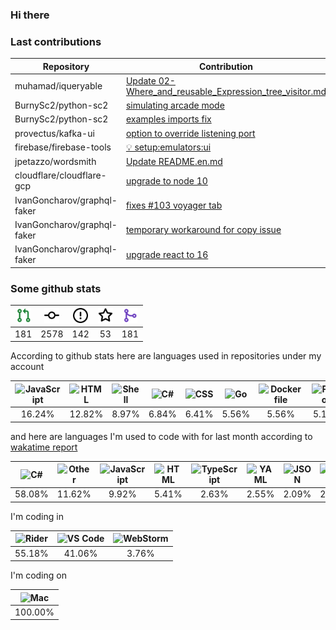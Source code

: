 ### Hi there

### Last contributions

| Repository                  | Contribution                                                                                            |
| --------------------------- | ------------------------------------------------------------------------------------------------------- |
| muhamad/iqueryable          | [Update 02-Where_and_reusable_Expression_tree_visitor.md](https://github.com/muhamad/iqueryable/pull/1) |
| BurnySc2/python-sc2         | [simulating arcade mode](https://github.com/BurnySc2/python-sc2/pull/118)                               |
| BurnySc2/python-sc2         | [examples imports fix](https://github.com/BurnySc2/python-sc2/pull/116)                                 |
| provectus/kafka-ui          | [option to override listening port](https://github.com/provectus/kafka-ui/pull/604)                     |
| firebase/firebase-tools     | [💡 setup:emulators:ui](https://github.com/firebase/firebase-tools/pull/3152)                           |
| jpetazzo/wordsmith          | [Update README.en.md](https://github.com/jpetazzo/wordsmith/pull/4)                                     |
| cloudflare/cloudflare-gcp   | [upgrade to node 10](https://github.com/cloudflare/cloudflare-gcp/pull/45)                              |
| IvanGoncharov/graphql-faker | [fixes #103 voyager tab](https://github.com/IvanGoncharov/graphql-faker/pull/116)                       |
| IvanGoncharov/graphql-faker | [temporary workaround for copy issue](https://github.com/IvanGoncharov/graphql-faker/pull/115)          |
| IvanGoncharov/graphql-faker | [upgrade react to 16](https://github.com/IvanGoncharov/graphql-faker/pull/111)                          |

### Some github stats

| <img src="assets/icons/pullrequest.svg" width="24" height="24" alt="requests" title="requests" /> | <img src="assets/icons/commit.svg" width="24" height="24" alt="commits" title="commits" /> | <img src="assets/icons/issue.svg" width="24" height="24" alt="issues" title="issues" /> | <img src="assets/icons/star.svg" width="24" height="24" alt="stars" title="stars" /> | <img src="assets/icons/merge.svg" width="24" height="24" alt="contributions" title="contributions" /> |
| :-----------------------------------------------------------------------------------------------: | :----------------------------------------------------------------------------------------: | :-------------------------------------------------------------------------------------: | :----------------------------------------------------------------------------------: | :---------------------------------------------------------------------------------------------------: |
|                                                181                                                |                                            2578                                            |                                           142                                           |                                          53                                          |                                                  181                                                  |

According to github stats here are languages used in repositories under my account

| <img src="https://upload.wikimedia.org/wikipedia/commons/9/99/Unofficial_JavaScript_logo_2.svg" width="24" height="24" alt="JavaScript" title="JavaScript" /> | <img src="https://upload.wikimedia.org/wikipedia/commons/6/61/HTML5_logo_and_wordmark.svg" width="24" height="24" alt="HTML" title="HTML" /> | <img src="https://www.svgrepo.com/show/149905/txt-file-symbol.svg" width="24" height="24" alt="Shell" title="Shell" /> | <img src="https://upload.wikimedia.org/wikipedia/commons/a/a3/.NET_Logo.svg" width="24" height="24" alt="C#" title="C#" /> | <img src="https://cdn1.iconfinder.com/data/icons/logotypes/32/badge-css-3-256.png" width="24" height="24" alt="CSS" title="CSS" /> | <img src="https://upload.wikimedia.org/wikipedia/commons/0/05/Go_Logo_Blue.svg" width="24" height="24" alt="Go" title="Go" /> | <img src="https://www.svgrepo.com/show/149905/txt-file-symbol.svg" width="24" height="24" alt="Dockerfile" title="Dockerfile" /> | <img src="https://upload.wikimedia.org/wikipedia/commons/c/c3/Python-logo-notext.svg" width="24" height="24" alt="Python" title="Python" /> | <img src="https://upload.wikimedia.org/wikipedia/commons/4/4c/Typescript_logo_2020.svg" width="24" height="24" alt="TypeScript" title="TypeScript" /> | <img src="https://upload.wikimedia.org/wikipedia/commons/2/27/PHP-logo.svg" width="24" height="24" alt="PHP" title="PHP" /> |
| :-----------------------------------------------------------------------------------------------------------------------------------------------------------: | :------------------------------------------------------------------------------------------------------------------------------------------: | :--------------------------------------------------------------------------------------------------------------------: | :------------------------------------------------------------------------------------------------------------------------: | :--------------------------------------------------------------------------------------------------------------------------------: | :---------------------------------------------------------------------------------------------------------------------------: | :------------------------------------------------------------------------------------------------------------------------------: | :-----------------------------------------------------------------------------------------------------------------------------------------: | :---------------------------------------------------------------------------------------------------------------------------------------------------: | :-------------------------------------------------------------------------------------------------------------------------: |
|                                                                             16.24%                                                                            |                                                                    12.82%                                                                    |                                                          8.97%                                                         |                                                            6.84%                                                           |                                                                6.41%                                                               |                                                             5.56%                                                             |                                                               5.56%                                                              |                                                                    5.13%                                                                    |                                                                         5.13%                                                                         |                                                             4.7%                                                            |

and here are languages I'm used to code with for last month according to [wakatime report](https://wakatime.com/@mac)

| <img src="https://upload.wikimedia.org/wikipedia/commons/a/a3/.NET_Logo.svg" width="24" height="24" alt="C#" title="C#" /> | <img src="https://www.svgrepo.com/show/149905/txt-file-symbol.svg" width="24" height="24" alt="Other" title="Other" /> | <img src="https://upload.wikimedia.org/wikipedia/commons/9/99/Unofficial_JavaScript_logo_2.svg" width="24" height="24" alt="JavaScript" title="JavaScript" /> | <img src="https://upload.wikimedia.org/wikipedia/commons/6/61/HTML5_logo_and_wordmark.svg" width="24" height="24" alt="HTML" title="HTML" /> | <img src="https://upload.wikimedia.org/wikipedia/commons/4/4c/Typescript_logo_2020.svg" width="24" height="24" alt="TypeScript" title="TypeScript" /> | <img src="https://upload.wikimedia.org/wikipedia/commons/6/63/YAML_logo_in_SVG_format.svg" width="24" height="24" alt="YAML" title="YAML" /> | <img src="https://upload.wikimedia.org/wikipedia/commons/c/c9/JSON_vector_logo.svg" width="24" height="24" alt="JSON" title="JSON" /> | <img src="https://upload.wikimedia.org/wikipedia/commons/4/4b/Bash_Logo_Colored.svg" width="24" height="24" alt="Bash" title="Bash" /> | <img src="https://upload.wikimedia.org/wikipedia/commons/4/48/Markdown-mark.svg" width="24" height="24" alt="Markdown" title="Markdown" /> |
| :------------------------------------------------------------------------------------------------------------------------: | :--------------------------------------------------------------------------------------------------------------------: | :-----------------------------------------------------------------------------------------------------------------------------------------------------------: | :------------------------------------------------------------------------------------------------------------------------------------------: | :---------------------------------------------------------------------------------------------------------------------------------------------------: | :------------------------------------------------------------------------------------------------------------------------------------------: | :-----------------------------------------------------------------------------------------------------------------------------------: | :------------------------------------------------------------------------------------------------------------------------------------: | :----------------------------------------------------------------------------------------------------------------------------------------: |
|                                                           58.08%                                                           |                                                         11.62%                                                         |                                                                             9.92%                                                                             |                                                                     5.41%                                                                    |                                                                         2.63%                                                                         |                                                                     2.55%                                                                    |                                                                 2.09%                                                                 |                                                                  2.09%                                                                 |                                                                    1.59%                                                                   |

I'm coding in

| <img src="https://resources.jetbrains.com/storage/products/company/brand/logos/Rider_icon.svg" width="24" height="24" alt="Rider" title="Rider" /> | <img src="https://upload.wikimedia.org/wikipedia/commons/9/9a/Visual_Studio_Code_1.35_icon.svg" width="24" height="24" alt="VS Code" title="VS Code" /> | <img src="https://resources.jetbrains.com/storage/products/company/brand/logos/WebStorm_icon.svg" width="24" height="24" alt="WebStorm" title="WebStorm" /> |
| :------------------------------------------------------------------------------------------------------------------------------------------------: | :-----------------------------------------------------------------------------------------------------------------------------------------------------: | :---------------------------------------------------------------------------------------------------------------------------------------------------------: |
|                                                                       55.18%                                                                       |                                                                          41.06%                                                                         |                                                                            3.76%                                                                            |

I'm coding on

| <img src="https://upload.wikimedia.org/wikipedia/commons/f/fa/Apple_logo_black.svg" width="24" height="24" alt="Mac" title="Mac" /> |
| :---------------------------------------------------------------------------------------------------------------------------------: |
|                                                               100.00%                                                               |
